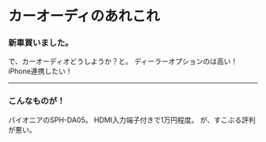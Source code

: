 # カーオーディのあれこれ

### 新車買いました。
で、カーオーディオどうしようか？と。
ディーラーオプションのは高い！
iPhone連携したい！

---

### こんなものが！

パイオニアのSPH-DA05。
HDMI入力端子付きで1万円程度。
が、すこぶる評判が悪い。
